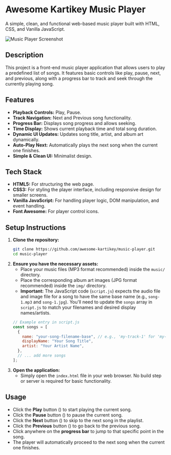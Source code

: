 # Awesome Kartikey Music Player

A simple, clean, and functional web-based music player built with HTML, CSS, and Vanilla JavaScript.

![Music Player Screenshot](https://iamkartikey.vercel.app/project-screenshots/music-player.png)

## Description

This project is a front-end music player application that allows users to play a predefined list of songs. It features basic controls like play, pause, next, and previous, along with a progress bar to track and seek through the currently playing song.

## Features

- **Playback Controls:** Play, Pause.
- **Track Navigation:** Next and Previous song functionality.
- **Progress Bar:** Displays song progress and allows seeking.
- **Time Display:** Shows current playback time and total song duration.
- **Dynamic UI Updates:** Updates song title, artist, and album art dynamically.
- **Auto-Play Next:** Automatically plays the next song when the current one finishes.
- **Simple & Clean UI:** Minimalist design.

## Tech Stack

- **HTML5:** For structuring the web page.
- **CSS3:** For styling the player interface, including responsive design for smaller screens.
- **Vanilla JavaScript:** For handling player logic, DOM manipulation, and event handling.
- **Font Awesome:** For player control icons.

## Setup Instructions

1.  **Clone the repository:**
    ```bash
    git clone https://github.com/awesome-kartikey/music-player.git
    cd music-player
    ```
2.  **Ensure you have the necessary assets:**
    - Place your music files (MP3 format recommended) inside the `music/` directory.
    - Place the corresponding album art images (JPG format recommended) inside the `img/` directory.
    - **Important:** The JavaScript code (`script.js`) expects the audio file and image file for a song to have the same base name (e.g., `song-1.mp3` and `song-1.jpg`). You'll need to update the `songs` array in `script.js` to match your filenames and desired display names/artists.
    ```javascript
    // Example entry in script.js
    const songs = [
      {
        name: "your-song-filename-base", // e.g., 'my-track-1' for 'my-track-1.mp3' and 'my-track-1.jpg'
        displayName: "Your Song Title",
        artist: "Your Artist Name",
      },
      // ... add more songs
    ];
    ```
3.  **Open the application:**
    - Simply open the `index.html` file in your web browser. No build step or server is required for basic functionality.

## Usage

- Click the **Play** button (<i class="fas fa-play"></i>) to start playing the current song.
- Click the **Pause** button (<i class="fas fa-pause"></i>) to pause the current song.
- Click the **Next** button (<i class="fas fa-forward"></i>) to skip to the next song in the playlist.
- Click the **Previous** button (<i class="fas fa-backward"></i>) to go back to the previous song.
- Click anywhere on the **progress bar** to jump to that specific point in the song.
- The player will automatically proceed to the next song when the current one finishes.
